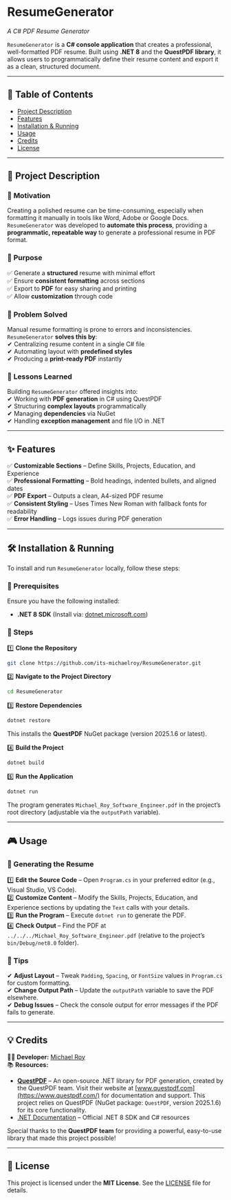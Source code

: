 # <h1>ResumeGenerator</h1>

*A C# PDF Resume Generator*

`ResumeGenerator` is a **C# console application** that creates a professional, well-formatted PDF resume. Built using **.NET 8** and the **QuestPDF library**, it allows users to programmatically define their resume content and export it as a clean, structured document.

---

## 📌 **Table of Contents**
- [Project Description](#project-description)
- [Features](#features)
- [Installation & Running](#installation-&-running)
- [Usage](#usage)
- [Credits](#credits)
- [License](#license)

---

## <h2 id="project-description">📖 Project Description</h2>
### 🎯 **Motivation**
Creating a polished resume can be time-consuming, especially when formatting it manually in tools like Word, Adobe or Google Docs. `ResumeGenerator` was developed to **automate this process**, providing a **programmatic, repeatable way** to generate a professional resume in PDF format.

### 🎯 **Purpose**
✅ Generate a **structured** resume with minimal effort  
✅ Ensure **consistent formatting** across sections  
✅ Export to **PDF** for easy sharing and printing  
✅ Allow **customization** through code

### 🎯 **Problem Solved**
Manual resume formatting is prone to errors and inconsistencies.  
`ResumeGenerator` **solves this by**:  
✔ Centralizing resume content in a single C# file  
✔ Automating layout with **predefined styles**  
✔ Producing a **print-ready PDF** instantly

### 🎯 **Lessons Learned**
Building `ResumeGenerator` offered insights into:  
✔ Working with **PDF generation** in C# using QuestPDF  
✔ Structuring **complex layouts** programmatically  
✔ Managing **dependencies** via NuGet  
✔ Handling **exception management** and file I/O in .NET

---

## <h2 id="features">✨ Features</h2>
✅ **Customizable Sections** – Define Skills, Projects, Education, and Experience  
✅ **Professional Formatting** – Bold headings, indented bullets, and aligned dates  
✅ **PDF Export** – Outputs a clean, A4-sized PDF resume  
✅ **Consistent Styling** – Uses Times New Roman with fallback fonts for readability  
✅ **Error Handling** – Logs issues during PDF generation

---

## <h2 id="installation-&-running">🛠 Installation & Running</h2>
To install and run `ResumeGenerator` locally, follow these steps:

### **🔹 Prerequisites**
Ensure you have the following installed:
- **.NET 8 SDK** (Install via: [dotnet.microsoft.com](https://dotnet.microsoft.com/en-us/download/dotnet/8.0))

### **🔹 Steps**
1️⃣ **Clone the Repository**
```bash
git clone https://github.com/its-michaelroy/ResumeGenerator.git
```

2️⃣ **Navigate to the Project Directory**
```bash
cd ResumeGenerator
```

3️⃣ **Restore Dependencies**
```bash
dotnet restore
```
This installs the **QuestPDF** NuGet package (version 2025.1.6 or latest).

4️⃣ **Build the Project**
```bash
dotnet build
```

5️⃣ **Run the Application**
```bash
dotnet run
```
The program generates `Michael_Roy_Software_Engineer.pdf` in the project’s root directory (adjustable via the `outputPath` variable).

---

## <h2 id="usage">🎮 Usage</h2>
### **🔹 Generating the Resume**
1️⃣ **Edit the Source Code** – Open `Program.cs` in your preferred editor (e.g., Visual Studio, VS Code).  
2️⃣ **Customize Content** – Modify the Skills, Projects, Education, and Experience sections by updating the `Text` calls with your details.  
3️⃣ **Run the Program** – Execute `dotnet run` to generate the PDF.  
4️⃣ **Check Output** – Find the PDF at `../../../Michael_Roy_Software_Engineer.pdf` (relative to the project’s `bin/Debug/net8.0` folder).

### **🔹 Tips**
✔ **Adjust Layout** – Tweak `Padding`, `Spacing`, or `FontSize` values in `Program.cs` for custom formatting.  
✔ **Change Output Path** – Update the `outputPath` variable to save the PDF elsewhere.  
✔ **Debug Issues** – Check the console output for error messages if the PDF fails to generate.

---

## <h2 id="credits">💡 Credits</h2>
👨‍💻 **Developer:** [Michael Roy](https://github.com/its-michaelroy)  
📚 **Resources:**
- **[QuestPDF](https://github.com/QuestPDF/QuestPDF)** – An open-source .NET library for PDF generation, created by the QuestPDF team. Visit their website at [www.questpdf.com](https://www.questpdf.com/) for documentation and support. This project relies on QuestPDF (NuGet package: `QuestPDF`, version 2025.1.6) for its core functionality.
- [.NET Documentation](https://learn.microsoft.com/en-us/dotnet/) – Official .NET 8 SDK and C# resources

Special thanks to the **QuestPDF team** for providing a powerful, easy-to-use library that made this project possible!

---

## <h2 id="license">📜 License</h2>
This project is licensed under the **MIT License**. See the [LICENSE](LICENSE) file for details.
